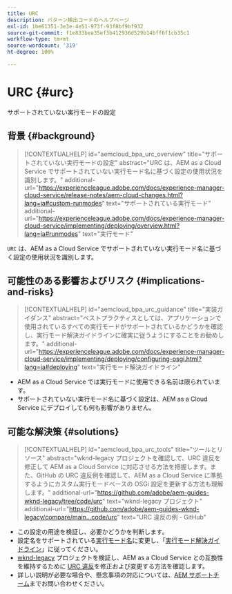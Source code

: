 ```yaml
---
title: URC
description: パターン検出コードのヘルプページ
exl-id: 1be61351-3e3e-4e51-973f-93f8bf9bf932
source-git-commit: f1e833bea35ef3b412936d529b14bff6f1cb35c1
workflow-type: tm+mt
source-wordcount: '319'
ht-degree: 100%

---
```


# URC {#urc}

サポートされていない実行モードの設定

## 背景 {#background}

>[!CONTEXTUALHELP]
>id="aemcloud_bpa_urc_overview"
>title="サポートされていない実行モードの設定"
>abstract="URC は、AEM as a Cloud Service でサポートされていない実行モード名に基づく設定の使用状況を識別します。"
>additional-url="https://experienceleague.adobe.com/docs/experience-manager-cloud-service/release-notes/aem-cloud-changes.html?lang=ja#custom-runmodes" text="サポートされている実行モード"
>additional-url="https://experienceleague.adobe.com/docs/experience-manager-cloud-service/implementing/deploying/overview.html?lang=ja#runmodes" text="実行モード"

`URC` は、AEM as a Cloud Service でサポートされていない実行モード名に基づく設定の使用状況を識別します。

## 可能性のある影響およびリスク {#implications-and-risks}

>[!CONTEXTUALHELP]
>id="aemcloud_bpa_urc_guidance"
>title="実装ガイダンス"
>abstract="ベストプラクティスとしては、アプリケーションで使用されているすべての実行モードがサポートされているかどうかを確認し、実行モード解決ガイドラインに確実に従うようにすることをお勧めします。"
>additional-url="https://experienceleague.adobe.com/docs/experience-manager-cloud-service/implementing/deploying/configuring-osgi.html?lang=ja#deploying" text="実行モード解決ガイドライン"

* AEM as a Cloud Service では実行モードに使用できる名前は限られています。
* サポートされていない実行モード名に基づく設定は、AEM as a Cloud Service にデプロイしても何も影響がありません。

## 可能な解決策 {#solutions}

>[!CONTEXTUALHELP]
>id="aemcloud_bpa_urc_tools"
>title="ツールとリソース"
>abstract="wknd-legacy プロジェクトを確認して、URC 違反を修正して AEM as a Cloud Service に対応させる方法を把握します。また、GitHub の URC 違反例を確認して、AEM as a Cloud Service に準拠するようにカスタム実行モードベースの OSGi 設定を更新する方法も理解します。"
>additional-url="https://github.com/adobe/aem-guides-wknd-legacy/tree/code/urc" text="wknd-legacy プロジェクト"
>additional-url="https://github.com/adobe/aem-guides-wknd-legacy/compare/main...code/urc" text="URC 違反の例 - GitHub"

* この設定の用途を検証し、必要かどうかを判断します。
* 設定名をサポートされている[実行モード名](https://experienceleague.adobe.com/docs/experience-manager-cloud-service/release-notes/aem-cloud-changes.html?lang=ja#custom-runmodes)に変更し、「[実行モード解決ガイドライン](https://experienceleague.adobe.com/docs/experience-manager-cloud-service/implementing/deploying/configuring-osgi.html?lang=ja#runmode-resolution)」に従ってください。
* [wknd-legacy](https://github.com/adobe/aem-guides-wknd-legacy/tree/code/urc) プロジェクトを検証し、AEM as a Cloud Service との互換性を維持するために [URC 違反](https://github.com/adobe/aem-guides-wknd-legacy/compare/main...code/urc)を修正および変更する方法を確認します。
* 詳しい説明が必要な場合や、懸念事項の対応については、[AEM サポートチーム](https://helpx.adobe.com/jp/enterprise/using/support-for-experience-cloud.html)までお問い合わせください。
